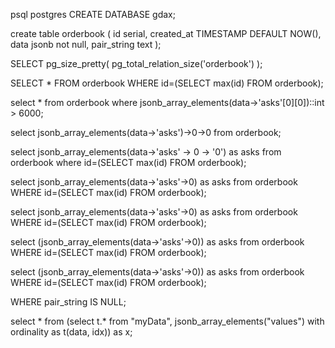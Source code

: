 <!-- Create a db -->
psql postgres
CREATE DATABASE gdax;

<!-- Create a table -->
create table orderbook (
    id serial,
    created_at TIMESTAMP DEFAULT NOW(),
    data jsonb not null,
    pair_string text
);

<!--
create table historicalprices (
    id serial,
    created_at TIMESTAMP DEFAULT NOW(),
    data jsonb not null
);
 -->

<!-- Get size of database -->
SELECT pg_size_pretty( pg_total_relation_size('orderbook') );


<!-- Get last item in orderbook -->
SELECT * FROM orderbook WHERE id=(SELECT max(id) FROM orderbook);


<!-- SELECT count(*) FROM orderbook WHERE pair_string IS NULL; -->


select * from orderbook where jsonb_array_elements(data->'asks'[0][0])::int > 6000;

select jsonb_array_elements(data->'asks')->0->0 from orderbook;


select jsonb_array_elements(data->'asks' -> 0  -> '0') as asks from orderbook where id=(SELECT max(id) FROM orderbook);



select jsonb_array_elements(data->'asks'->0) as asks from orderbook WHERE id=(SELECT max(id) FROM orderbook);


select jsonb_array_elements(data->'asks'->0) as asks from orderbook WHERE id=(SELECT max(id) FROM orderbook);


select (jsonb_array_elements(data->'asks'->0)) as asks from orderbook WHERE id=(SELECT max(id) FROM orderbook);

select (jsonb_array_elements(data->'asks'->0)) as asks from orderbook  WHERE id=(SELECT max(id) FROM orderbook);


WHERE pair_string IS NULL;


select * from (select t.* from "myData", jsonb_array_elements("values") with ordinality as t(data, idx)) as x;
